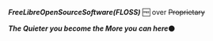 

**_FreeLibreOpenSourceSoftware(FLOSS)_** 🆓 over ~~Proprietary~~

**_The Quieter you become the More you can here_**⚫
